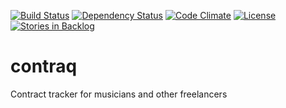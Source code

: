 [![Build Status](http://img.shields.io/travis/marnen/contraq.svg?style=flat-square)](https://travis-ci.org/marnen/contraq)
[![Dependency Status](http://img.shields.io/gemnasium/marnen/contraq.svg?style=flat-square)](https://gemnasium.com/marnen/contraq)
[![Code Climate](http://img.shields.io/codeclimate/github/marnen/contraq.svg?style=flat-square)](https://codeclimate.com/github/marnen/contraq)
[![License](http://img.shields.io/:license-mit-blue.svg?style=flat-square)](http://marnen.mit-license.org)
[![Stories in Backlog](https://badge.waffle.io/marnen/contraq.png?label=backlog&title=Backlog)](https://waffle.io/marnen/contraq)

# contraq
Contract tracker for musicians and other freelancers
